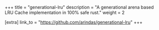 +++
title = "generational-lru"
description = "A generational arena based LRU Cache implementation in 100% safe rust."
weight = 2


[extra]
link_to = "https://github.com/arindas/generational-lru"
+++


